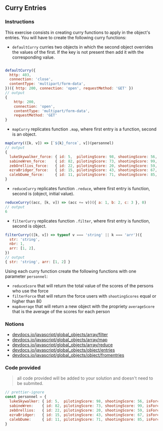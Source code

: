 ## Curry Entries

### Instructions

This exercise consists in creating curry functions to apply in the object's entries.
You will have to create the following curry functions:

- `defaultCurry` curries two objects in which the second object overrides the values of the first. If the key is not present then add it with the corresponding value.

```js

defaultCurry({
  http: 403,
  connection: 'close',
  contentType: 'multipart/form-data',
})({ http: 200, connection: 'open', requestMethod: 'GET' })
// output
{
    http: 200,
    connection: 'open',
    contentType: 'multipart/form-data',
    requestMethod: 'GET'
}

```

- `mapCurry` replicates function `.map`, where first entry is a function, second is an object.

```js
mapCurry(([k, v]) => [`${k}_force`, v])(personnel)
// output
{
  lukeSkywalker_force: { id: 5,  pilotingScore: 98, shootingScore: 56, isForceUser: true  },
  sabineWren_force:    { id: 82, pilotingScore: 73, shootingScore: 99, isForceUser: false },
  zebOrellios_force:   { id: 22, pilotingScore: 20, shootingScore: 59, isForceUser: false },
  ezraBridger_force:   { id: 15, pilotingScore: 43, shootingScore: 67, isForceUser: true  },
  calebDume_force:     { id: 11, pilotingScore: 71, shootingScore: 85, isForceUser: true  },
}
```

- `reduceCurry` replicates function `.reduce`, where first entry is function, second is (object, initial value).

```js
reduceCurry((acc, [k, v]) => (acc += v))({ a: 1, b: 2, c: 3 }, 0)
// output
6
```

- `filterCurry` replicates function `.filter`, where first entry is function, second is object.

```js
filterCurry(([k, v]) => typeof v === 'string' || k === 'arr')({
  str: 'string',
  nbr: 1,
  arr: [1, 2],
})
// output
{ str: 'string', arr: [1, 2] }
```

Using each curry function create the following functions with one parameter `personnel`:

- `reduceScore` that will return the total value of the scores
  of the persons who use the force
- `filterForce` that will return the force users with `shootingScores`
  equal or higher than 80
- `mapAverage` that will return a new object with the propriety `averageScore`
  that is the average of the scores for each person

### Notions

- [devdocs.io/javascript/global_objects/array/filter](https://devdocs.io/javascript/global_objects/array/filter)
- [devdocs.io/javascript/global_objects/array/map](https://devdocs.io/javascript/global_objects/array/map)
- [devdocs.io/javascript/global_objects/array/reduce](https://devdocs.io/javascript/global_objects/array/reduce)
- [devdocs.io/javascript/global_objects/object/entries](https://devdocs.io/javascript/global_objects/object/entries)
- [devdocs.io/javascript/global_objects/object/fromentries](https://devdocs.io/javascript/global_objects/object/fromentries)

### Code provided

> all code provided will be added to your solution and doesn't need to be submited.

```js
// prettier-ignore
const personnel = {
  lukeSkywalker: { id: 5,  pilotingScore: 98, shootingScore: 56, isForceUser: true  },
  sabineWren:    { id: 82, pilotingScore: 73, shootingScore: 99, isForceUser: false },
  zebOrellios:   { id: 22, pilotingScore: 20, shootingScore: 59, isForceUser: false },
  ezraBridger:   { id: 15, pilotingScore: 43, shootingScore: 67, isForceUser: true  },
  calebDume:     { id: 11, pilotingScore: 71, shootingScore: 85, isForceUser: true  },
}
```
